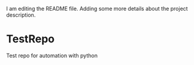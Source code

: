 I am editing the README file. Adding some more details about the project description.


# TestRepo
Test repo for automation with python
